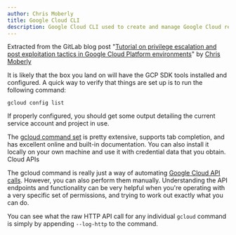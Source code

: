 ```yaml
---
author: Chris Moberly
title: Google Cloud CLI
description: Google Cloud CLI used to create and manage Google Cloud resources. 
---
```


Extracted from the GitLab blog post "[Tutorial on privilege escalation and post exploitation tactics in Google Cloud Platform environments](https://about.gitlab.com/blog/2020/02/12/plundering-gcp-escalating-privileges-in-google-cloud-platform/#gcloud)" by [Chris Moberly](https://about.gitlab.com/company/team/#cmoberly)

It is likely that the box you land on will have the GCP SDK tools installed and configured. A quick way to verify that things are set up is to run the following command:

```
gcloud config list
```

If properly configured, you should get some output detailing the current service account and project in use.

The [gcloud command set](https://cloud.google.com/sdk/gcloud/reference/) is pretty extensive, supports tab completion, and has excellent online and built-in documentation. You can also install it locally on your own machine and use it with credential data that you obtain.
Cloud APIs

The gcloud command is really just a way of automating [Google Cloud API calls](https://cloud.google.com/apis/docs/overview). However, you can also perform them manually. Understanding the API endpoints and functionality can be very helpful when you're operating with a very specific set of permissions, and trying to work out exactly what you can do.

You can see what the raw HTTP API call for any individual `gcloud` command is simply by appending `--log-http` to the command.  